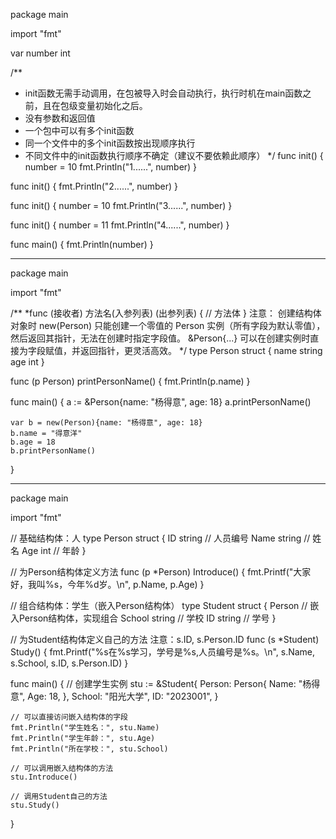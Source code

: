 package main

import "fmt"

var number int

/**
* init函数无需手动调用，在包被导入时会自动执行，执行时机在main函数之前，且在包级变量初始化之后。
* 没有参数和返回值
* 一个包中可以有多个init函数
* 同一个文件中的多个init函数按出现顺序执行
* 不同文件中的init函数执行顺序不确定（建议不要依赖此顺序）
 */
func init() {
	number = 10
	fmt.Println("1......", number)
}

func init() {
	fmt.Println("2......", number)
}

func init() {
	number = 10
	fmt.Println("3......", number)
}

func init() {
	number = 11
	fmt.Println("4......", number)
}

func main() {
	fmt.Println(number)
}

-------------------------------------------
package main

import "fmt"

/**
*func (接收者) 方法名(入参列表) (出参列表) {
    // 方法体
}
注意： 创建结构体对象时
  new(Person) 只能创建一个零值的 Person 实例（所有字段为默认零值），然后返回其指针，无法在创建时指定字段值。
  &Person{...} 可以在创建实例时直接为字段赋值，并返回指针，更灵活高效。
*/
type Person struct {
	name string
	age  int
}

func (p Person) printPersonName() {
	fmt.Println(p.name)
}

func main() {
	a := &Person{name: "杨得意", age: 18}
	a.printPersonName()

	var b = new(Person){name: "杨得意", age: 18}
	b.name = "得意洋"
	b.age = 18
	b.printPersonName()
}

-------------------------------------------

package main

import "fmt"

// 基础结构体：人
type Person struct {
	ID   string // 人员编号
	Name string // 姓名
	Age  int    // 年龄
}

// 为Person结构体定义方法
func (p *Person) Introduce() {
	fmt.Printf("大家好，我叫%s，今年%d岁。\n", p.Name, p.Age)
}

// 组合结构体：学生（嵌入Person结构体）
type Student struct {
	Person        // 嵌入Person结构体，实现组合
	School string // 学校
	ID     string // 学号
}

// 为Student结构体定义自己的方法 注意：s.ID, s.Person.ID
func (s *Student) Study() {
	fmt.Printf("%s在%s学习，学号是%s,人员编号是%s。\n", s.Name, s.School, s.ID, s.Person.ID)
}

func main() {
	// 创建学生实例
	stu := &Student{
		Person: Person{
			Name: "杨得意",
			Age:  18,
		},
		School: "阳光大学",
		ID:     "2023001",
	}

	// 可以直接访问嵌入结构体的字段
	fmt.Println("学生姓名：", stu.Name)
	fmt.Println("学生年龄：", stu.Age)
	fmt.Println("所在学校：", stu.School)

	// 可以调用嵌入结构体的方法
	stu.Introduce()

	// 调用Student自己的方法
	stu.Study()
}
